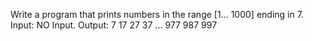 Write a program that prints numbers in the range [1… 1000] ending in 7.
Input: NO Input.
Output: 7 17 27 37 ... 977 987 997
